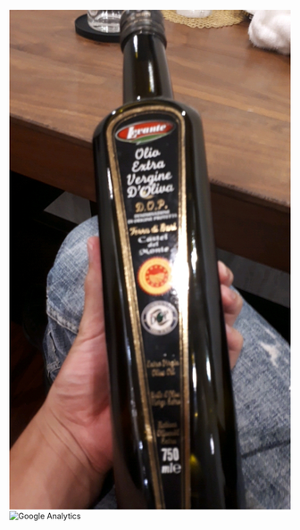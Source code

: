 ![takagotch](https://github.com/takagotch/takagotch/blob/master/v4mJFCT.jpg)
![Google Analytics](https://www.google-analytics.com/collect?v=1&tid=UA-174694405-1&cid=555&t=pageview&ec=repo&ea=open&dp=%2F&dt=%2F)

